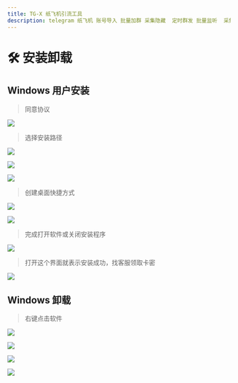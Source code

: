 ```yaml
---
title: TG-X 纸飞机引流工具
description: telegram 纸飞机 账号导入 批量加群 采集隐藏  定时群发 批量监听  采集可见 批量私信 批量转发 群发 飞机群发 飞机引流
---
```


# 🛠️ 安装卸载

## Windows 用户安装

> 同意协议

![](./assets/install/win/安装_1.png)

> 选择安装路径

![](./assets/install/win/安装_2.png)

![](./assets/install/win/安装_3.png)

![](./assets/install/win/安装_4.png)

> 创建桌面快捷方式

![](./assets/install/win/安装_5.png)

![](./assets/install/win/安装_6.png)

> 完成打开软件或关闭安装程序

![](./assets/install/win/安装_7.png)

> 打开这个界面就表示安装成功，找客服领取卡密

![](./assets/install/win/安装_8.png)

## Windows 卸载

> 右键点击软件

![](./assets/uninstall/win/卸载步骤_1.png)

![](./assets/uninstall/win/卸载步骤_2.png)

![](./assets/uninstall/win/卸载步骤_3.png)

![](./assets/uninstall/win/卸载步骤_4.png)
